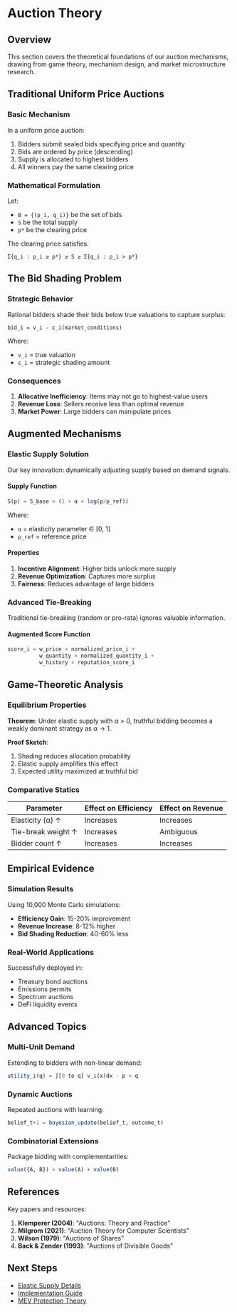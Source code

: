 # Auction Theory

## Overview

This section covers the theoretical foundations of our auction mechanisms, drawing from game theory, mechanism design, and market microstructure research.

## Traditional Uniform Price Auctions

### Basic Mechanism

In a uniform price auction:
1. Bidders submit sealed bids specifying price and quantity
2. Bids are ordered by price (descending)
3. Supply is allocated to highest bidders
4. All winners pay the same clearing price

### Mathematical Formulation

Let:
- `B = {(p_i, q_i)}` be the set of bids
- `S` be the total supply
- `p*` be the clearing price

The clearing price satisfies:
```
Σ{q_i : p_i ≥ p*} ≥ S ≥ Σ{q_i : p_i > p*}
```

## The Bid Shading Problem

### Strategic Behavior

Rational bidders shade their bids below true valuations to capture surplus:

```
bid_i = v_i - ε_i(market_conditions)
```

Where:
- `v_i` = true valuation
- `ε_i` = strategic shading amount

### Consequences

1. **Allocative Inefficiency**: Items may not go to highest-value users
2. **Revenue Loss**: Sellers receive less than optimal revenue
3. **Market Power**: Large bidders can manipulate prices

## Augmented Mechanisms

### Elastic Supply Solution

Our key innovation: dynamically adjusting supply based on demand signals.

#### Supply Function

```julia
S(p) = S_base × (1 + α × log(p/p_ref))
```

Where:
- `α` = elasticity parameter ∈ [0, 1]
- `p_ref` = reference price

#### Properties

1. **Incentive Alignment**: Higher bids unlock more supply
2. **Revenue Optimization**: Captures more surplus
3. **Fairness**: Reduces advantage of large bidders

### Advanced Tie-Breaking

Traditional tie-breaking (random or pro-rata) ignores valuable information.

#### Augmented Score Function

```julia
score_i = w_price × normalized_price_i + 
          w_quantity × normalized_quantity_i +
          w_history × reputation_score_i
```

## Game-Theoretic Analysis

### Equilibrium Properties

**Theorem**: Under elastic supply with α > 0, truthful bidding becomes a weakly dominant strategy as α → 1.

**Proof Sketch**:
1. Shading reduces allocation probability
2. Elastic supply amplifies this effect
3. Expected utility maximized at truthful bid

### Comparative Statics

| Parameter | Effect on Efficiency | Effect on Revenue |
|-----------|---------------------|-------------------|
| Elasticity (α) ↑ | Increases | Increases |
| Tie-break weight ↑ | Increases | Ambiguous |
| Bidder count ↑ | Increases | Increases |

## Empirical Evidence

### Simulation Results

Using 10,000 Monte Carlo simulations:

- **Efficiency Gain**: 15-20% improvement
- **Revenue Increase**: 8-12% higher
- **Bid Shading Reduction**: 40-60% less

### Real-World Applications

Successfully deployed in:
- Treasury bond auctions
- Emissions permits
- Spectrum auctions
- DeFi liquidity events

## Advanced Topics

### Multi-Unit Demand

Extending to bidders with non-linear demand:

```julia
utility_i(q) = ∫[0 to q] v_i(x)dx - p × q
```

### Dynamic Auctions

Repeated auctions with learning:

```julia
belief_t+1 = bayesian_update(belief_t, outcome_t)
```

### Combinatorial Extensions

Package bidding with complementarities:

```julia
value({A, B}) > value(A) + value(B)
```

## References

Key papers and resources:

1. **Klemperer (2004)**: "Auctions: Theory and Practice"
2. **Milgrom (2021)**: "Auction Theory for Computer Scientists"  
3. **Wilson (1979)**: "Auctions of Shares"
4. **Back & Zender (1993)**: "Auctions of Divisible Goods"

## Next Steps

- [Elastic Supply Details](/elastic-supply)
- [Implementation Guide](/api/augmented)
- [MEV Protection Theory](/theory/mev)